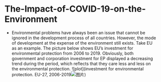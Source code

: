 # The-Impact-of-COVID-19-on-the-Environment
* Environmental problems have always been an issue that cannot be ignored in the development process of all countries. However, the mode of development at the expense of the environment still exists. Take EU as an example. The picture below shows EU’s investment for environmental protection from 2006 to 2019. Obviously, both government and corporation investment for EP displayed a decreasing trend during the period, which reflects that they care less and less on the environmental protection.
![plot](investment for environmental protection. EU-27, 2006-2019![图片](https://user-images.githubusercontent.com/71619071/147711329-541acc80-cae8-4b2d-9717-9c5117e41271.png))
###### 
